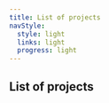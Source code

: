 ```yaml
---
title: List of projects
navStyle:
  style: light
  links: light
  progress: light
---
```


## List of projects

<ProjectList/>
